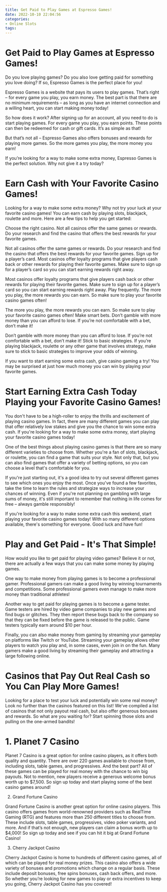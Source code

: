 ```yaml
---
title: Get Paid to Play Games at Espresso Games!
date: 2022-10-10 22:04:56
categories:
- Online Slots
tags:
---
```



#  Get Paid to Play Games at Espresso Games!

Do you love playing games? Do you also love getting paid for something you love doing? If so, Espresso Games is the perfect place for you!

Espresso Games is a website that pays its users to play games. That’s right – for every game you play, you earn money. The best part is that there are no minimum requirements – as long as you have an internet connection and a willing heart, you can start making money today!

So how does it work? After signing up for an account, all you need to do is start playing games. For every game you play, you earn points. These points can then be redeemed for cash or gift cards. It’s as simple as that!

But that’s not all – Espresso Games also offers bonuses and rewards for playing more games. So the more games you play, the more money you earn!

If you’re looking for a way to make some extra money, Espresso Games is the perfect solution. Why not give it a try today?

#  Earn Cash with Your Favorite Casino Games!

Looking for a way to make some extra money? Why not try your luck at your favorite casino games! You can earn cash by playing slots, blackjack, roulette and more. Here are a few tips to help you get started:

Choose the right casino. Not all casinos offer the same games or rewards. Do your research and find the casino that offers the best rewards for your favorite games.

Not all casinos offer the same games or rewards. Do your research and find the casino that offers the best rewards for your favorite games. Sign up for a player’s card. Most casinos offer loyalty programs that give players cash back or other rewards for playing their favorite games. Make sure to sign up for a player’s card so you can start earning rewards right away.

Most casinos offer loyalty programs that give players cash back or other rewards for playing their favorite games. Make sure to sign up for a player’s card so you can start earning rewards right away. Play frequently. The more you play, the more rewards you can earn. So make sure to play your favorite casino games often!

The more you play, the more rewards you can earn. So make sure to play your favorite casino games often! Make smart bets. Don’t gamble with more money than you can afford to lose. If you’re not comfortable with a bet, don’t make it!

Don’t gamble with more money than you can afford to lose. If you’re not comfortable with a bet, don’t make it! Stick to basic strategies. If you’re playing blackjack, roulette or any other game that involves strategy, make sure to stick to basic strategies to improve your odds of winning.

If you want to start earning some extra cash, give casino gaming a try! You may be surprised at just how much money you can win by playing your favorite games.

#  Start Earning Extra Cash Today Playing your Favorite Casino Games!

You don't have to be a high-roller to enjoy the thrills and excitement of playing casino games. In fact, there are many different games you can play that offer relatively low stakes and give you the chance to win some extra cash. If you're looking for a way to make some extra money, start playing your favorite casino games today!

One of the best things about playing casino games is that there are so many different varieties to choose from. Whether you're a fan of slots, blackjack, or roulette, you can find a game that suits your style. Not only that, but you can also find games that offer a variety of betting options, so you can choose a level that's comfortable for you.

If you're just starting out, it's a good idea to try out several different games to see which ones you enjoy the most. Once you've found a few favorites, take the time to learn the rules and strategize ways to increase your chances of winning. Even if you're not planning on gambling with large sums of money, it's still important to remember that nothing in life comes for free – always gamble responsibly!

If you're looking for a way to make some extra cash this weekend, start playing your favorite casino games today! With so many different options available, there's something for everyone. Good luck and have fun!

#  Play and Get Paid - It's That Simple!

How would you like to get paid for playing video games? Believe it or not, there are actually a few ways that you can make some money by playing games.

One way to make money from playing games is to become a professional gamer. Professional gamers can make a good living by winning tournaments and competitions. Some professional gamers even manage to make more money than traditional athletes!

Another way to get paid for playing games is to become a game tester. Game testers are hired by video game companies to play new games and find bugs or glitches. They then report these bugs back to the company so that they can be fixed before the game is released to the public. Game testers typically earn around $10 per hour.

Finally, you can also make money from gaming by streaming your gameplay on platforms like Twitch or YouTube. Streaming your gameplay allows other players to watch you play and, in some cases, even join in on the fun. Many gamers make a good living by streaming their gameplay and attracting a large following online.

#   Casinos that Pay Out Real Cash so You Can Play More Games!

Looking for a place to test your luck and potentially win some real money? Look no further than the casinos featured on this list! We’ve compiled a list of casinos that not only payout real cash, but also offer generous bonuses and rewards. So what are you waiting for? Start spinning those slots and pulling on the one-armed bandits!

#   1. Planet 7 Casino

Planet 7 Casino is a great option for online casino players, as it offers both quality and quantity. There are over 220 games available to choose from, including slots, table games, and progressives. And the best part? All of these games can be played for real money with the chance to win big payouts. Not to mention, new players receive a generous welcome bonus worth up to $7,500. So sign up today and start playing some of the best casino games around!

2. Grand Fortune Casino

Grand Fortune Casino is another great option for online casino players. This casino offers games from world-renowned providers such as RealTime Gaming (RTG) and features more than 250 different titles to choose from. These include slots, table games, progressives, video poker variants, and more. And if that’s not enough, new players can claim a bonus worth up to $4,000! So sign up today and see if you can hit it big at Grand Fortune Casino!

3. Cherry Jackpot Casino

Cherry Jackpot Casino is home to hundreds of different casino games, all of which can be played for real money prizes. This casino also offers a wide variety of bonuses and promotions which change on a regular basis. These include deposit bonuses, free spins bonuses, cash back offers, and more. So whether you’re looking for new games to play or extra incentives to keep you going, Cherry Jackpot Casino has you covered!